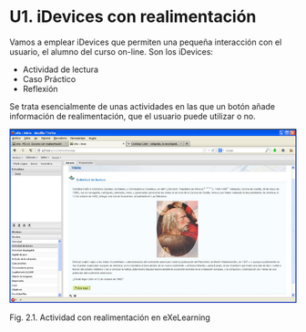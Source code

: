 
# U1. iDevices con realimentación

Vamos a emplear iDevices que permiten una pequeña interacción con el usuario, el alumno del curso on-line. Son los iDevices:

- Actividad de lectura
- Caso Práctico
- Reflexión

Se trata esencialmente de unas actividades en las que un botón añade información de realimentación, que el usuario puede utilizar o no.

![](img/ActLec.jpg)
<td style="text-align: center;">Fig. 2.1. Actividad con realimentación en eXeLearning</td>

